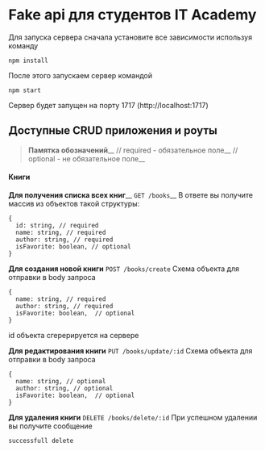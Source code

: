 # Fake api для студентов IT Academy

Для запуска сервера сначала установите все зависимости используя команду
```
npm install
```
После этого запускаем сервер командой
```
npm start
```
Сервер будет запущен на порту 1717 (http://localhost:1717)

## Доступные CRUD приложения и роуты

>**Памятка обозначений**__
// required - обязательное поле__
// optional - не обязательное поле__

#### Книги
**Для получения списка всех книг**__
`GET /books`__
В ответе вы получите массив из объектов такой структуры:
```
{
  id: string, // required
  name: string, // required
  author: string, // required
  isFavorite: boolean, // optional
}
```
**Для создания новой книги**
`POST /books/create`
Схема объекта для отправки в body запроса
```
{
  name: string, // required
  author: string, // required
  isFavorite: boolean,  // optional
}
```
id объекта сгерерируется на сервере

**Для редактирования книги**
`PUT /books/update/:id`
Схема объекта для отправки в body запроса
```
{
  name: string, // optional
  author: string, // optional
  isFavorite: boolean,  // optional
}
```

**Для удаления книги**
`DELETE /books/delete/:id`
При успешном удалении вы получите сообщение
```
successfull delete
```
